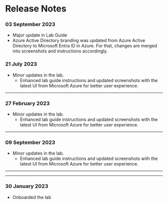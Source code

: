 # Release Notes

### 03 September 2023

  - Major update in Lab Guide
  - Azure Active Directory branding was updated from Azure Active Directory to Microsoft Entra ID in Azure. For that, changes are merged into screenshots and instructions accordingly.
### 21 July 2023

 - Minor updates in the lab.   
   - Enhanced lab guide instructions and updated screenshots with the latest UI from Microsoft Azure for better user experience.
---------------
### 27 February 2023

 - Minor updates in the lab.   
   - Enhanced lab guide instructions and updated screenshots with the latest UI from Microsoft Azure for better user experience.
---------------
### 09 September 2023

 - Minor updates in the lab.   
   - Enhanced lab guide instructions and updated screenshots with the latest UI from Microsoft Azure for better user experience.
---------------

-----------------
### 30 January 2023

 - Onboarded the lab
